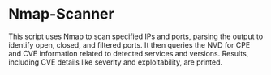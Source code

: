 # Nmap-Scanner
This script uses Nmap to scan specified IPs and ports, parsing the output to identify open, closed, and filtered ports. It then queries the NVD for CPE and CVE information related to detected services and versions. Results, including CVE details like severity and exploitability, are printed.
